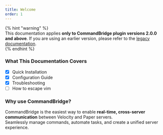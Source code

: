 ```yaml
---
title: Welcome
order: 1
---
```


{% hint "warning" %}  
This documentation applies **only to CommandBridge plugin versions 2.0.0 and above**.
If you are using an earlier version, please refer to the [legacy documentation](https://docs.old.huraxdax.club/).  
{% endhint %}
### What This Documentation Covers

* [x] Quick Installation  
* [x] Configuration Guide  
* [x] Troubleshooting  
* [ ] How to escape vim

### Why use CommandBridge?

CommandBridge is the easiest way to enable **real-time, cross-server communication** between Velocity and Paper servers.  
Seamlessly manage commands, automate tasks, and create a unified server experience.
